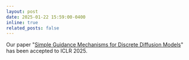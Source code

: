```yaml
---
layout: post
date: 2025-01-22 15:59:00-0400
inline: true
related_posts: false
---
```


Our paper "[Simple Guidance Mechanisms for Discrete Diffusion Models](https://discrete-diffusion-guidance.github.io/)" has been accepted to ICLR 2025.
